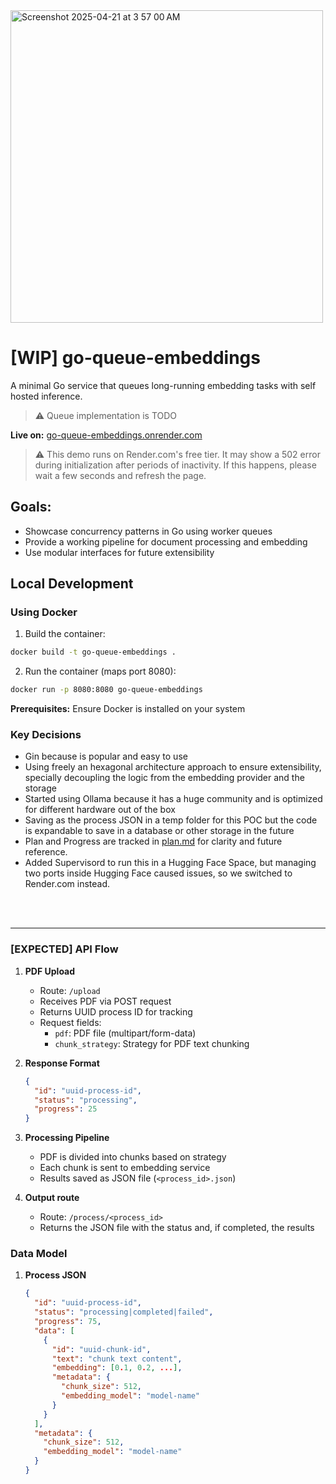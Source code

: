 <img width="500" alt="Screenshot 2025-04-21 at 3 57 00 AM" src="https://github.com/user-attachments/assets/55ae783c-01cc-4336-8204-2289dc5c3358" />

# [WIP] go-queue-embeddings
A minimal Go service that queues long-running embedding tasks with self hosted inference. 

> ⚠️ Queue implementation is TODO

**Live on:**
[go-queue-embeddings.onrender.com
](https://go-queue-embeddings.onrender.com/)
> ⚠️ This demo runs on Render.com's free tier. It may show a 502 error during initialization after periods of inactivity. If this happens, please wait a few seconds and refresh the page.

## Goals:
- Showcase concurrency patterns in Go using worker queues
- Provide a working pipeline for document processing and embedding
- Use modular interfaces for future extensibility

## Local Development

### Using Docker

1. Build the container:
```bash
docker build -t go-queue-embeddings .
```

2. Run the container (maps port 8080):
```bash
docker run -p 8080:8080 go-queue-embeddings
```

**Prerequisites:** Ensure Docker is installed on your system

### Key Decisions
- Gin because is popular and easy to use
- Using freely an hexagonal architecture approach to ensure extensibility, specially decoupling the logic from the embedding provider and the storage
- Started using Ollama because it has a huge community and is optimized for different hardware out of the box
- Saving as the process JSON in a temp folder for this POC but the code is expandable to save in a database or other storage in the future
- Plan and Progress are tracked in [plan.md](plan.md) for clarity and future reference.
- Added Supervisord to run this in a Hugging Face Space, but managing two ports inside Hugging Face caused issues, so we switched to Render.com instead.

<br />
<br />

******

### [EXPECTED] API Flow
1. **PDF Upload**
   - Route: `/upload`
   - Receives PDF via POST request
   - Returns UUID process ID for tracking
   - Request fields:
     - `pdf`: PDF file (multipart/form-data)
     - `chunk_strategy`: Strategy for PDF text chunking

2. **Response Format**
   ```json
   {
     "id": "uuid-process-id",
     "status": "processing",
     "progress": 25
   }
   ```

3. **Processing Pipeline**
   - PDF is divided into chunks based on strategy
   - Each chunk is sent to embedding service
   - Results saved as JSON file (`<process_id>.json`)


4. **Output route**
   - Route: `/process/<process_id>`
   - Returns the JSON file with the status and, if completed, the results

### Data Model
 
1. **Process JSON**
   ```json
   {
     "id": "uuid-process-id",
     "status": "processing|completed|failed",
     "progress": 75,
     "data": [
       {
         "id": "uuid-chunk-id",
         "text": "chunk text content",
         "embedding": [0.1, 0.2, ...],
         "metadata": {
           "chunk_size": 512,
           "embedding_model": "model-name"
         }
       }
     ],
     "metadata": {
       "chunk_size": 512,
       "embedding_model": "model-name"
     }
   }
   ```
